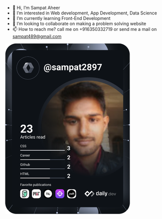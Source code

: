 - 👋 Hi, I’m Sampat Aheer
- 👀 I’m interested in Web development, App Development, Data Science
- 🌱 I’m currently learning Front-End Development
- 💞️ I’m looking to collaborate on making a problem solving website
- 📫 How to reach me? call me on +916350332719 or send me a mail on sampat489@gmail.com

<a href="https://app.daily.dev/sampat2897"><img src="https://github.com/sampat-28/sampat-28/blob/main/devcard.svg" width="400" alt="Sampat Lal Aheer's Dev Card"/></a>
<!---
sampat-28/sampat-28 is a ✨ special ✨ repository because its `README.md` (this file) appears on your GitHub profile.
You can click the Preview link to take a look at your changes.
--->
